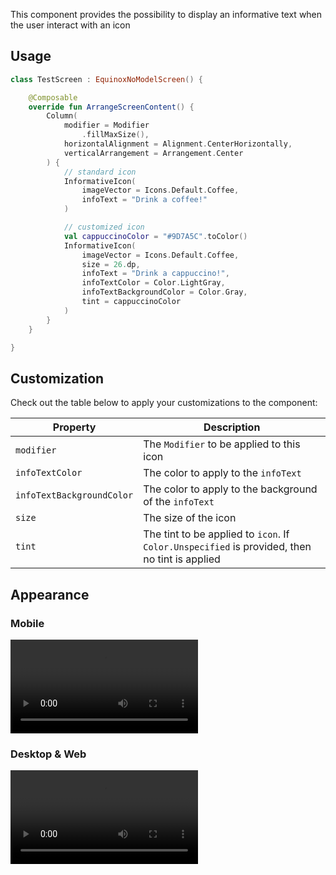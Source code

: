 This component provides the possibility to display an informative text when the user interact with an icon

## Usage

```kotlin
class TestScreen : EquinoxNoModelScreen() {

    @Composable
    override fun ArrangeScreenContent() {
        Column(
            modifier = Modifier
                .fillMaxSize(),
            horizontalAlignment = Alignment.CenterHorizontally,
            verticalArrangement = Arrangement.Center
        ) {
            // standard icon
            InformativeIcon(
                imageVector = Icons.Default.Coffee,
                infoText = "Drink a coffee!"
            )

            // customized icon
            val cappuccinoColor = "#9D7A5C".toColor()
            InformativeIcon(
                imageVector = Icons.Default.Coffee,
                size = 26.dp,
                infoText = "Drink a cappuccino!",
                infoTextColor = Color.LightGray,
                infoTextBackgroundColor = Color.Gray,
                tint = cappuccinoColor
            )
        }
    }

}
```

## Customization

Check out the table below to apply your customizations to the component:

| Property                  | Description                                                                                   |
|---------------------------|-----------------------------------------------------------------------------------------------|
| `modifier`                | The `Modifier` to be applied to this icon                                                     |
| `infoTextColor`           | The color to apply to the `infoText`                                                          |
| `infoTextBackgroundColor` | The color to apply to the background of the `infoText`                                        |
| `size`                    | The size of the icon                                                                          |
| `tint`                    | The tint to be applied to `icon`. If `Color.Unspecified` is provided, then no tint is applied |

## Appearance

### Mobile

<video class="shadow mobile-appearance" controls>
  <source src="../assets/videos/informativeicon/informativeicon-mobile.webm" type="video/webm">
  Cannot play the video
</video>

### Desktop & Web

<video class="shadow" controls>
  <source src="../assets/videos/informativeicon/informativeicon-desktop.mp4" type="video/mp4">
  Cannot play the video
</video>